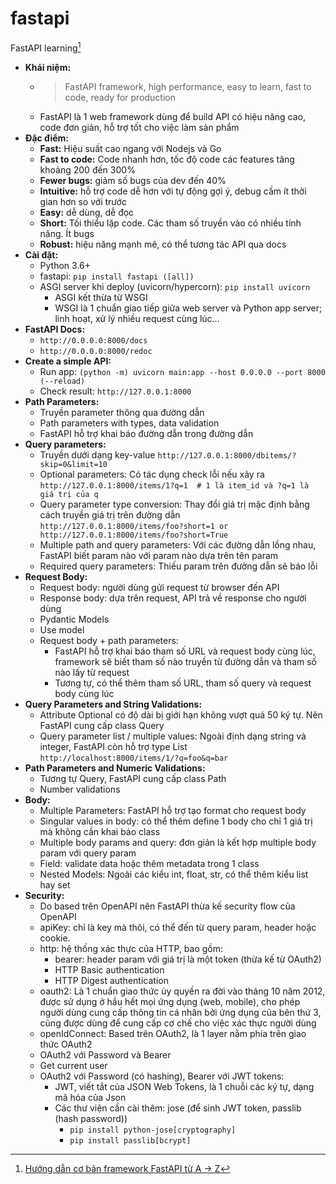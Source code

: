 # fastapi
FastAPI learning[^1]

- **Khái niệm:**
  - >FastAPI framework, high performance, easy to learn, fast to code, ready for production
  - FastAPI là 1 web framework dùng để build API có hiệu năng cao, code đơn giản, hỗ trợ tốt cho việc làm sản phẩm
- **Đặc điểm:**
  - **Fast:** Hiệu suất cao ngang với Nodejs và Go
  - **Fast to code:** Code nhanh hơn, tốc độ code các features tăng khoảng 200 đến 300%
  - **Fewer bugs:** giảm số bugs của dev đến 40%
  - **Intuitive:**  hỗ trợ code dễ hơn với tự động gợi ý, debug cầm ít thời gian hơn so với trước
  - **Easy:** dễ dùng, dễ đọc
  - **Short:** Tối thiểu lặp code. Các tham số truyền vào có nhiều tính năng. Ít bugs
  - **Robust:** hiệu năng mạnh mẽ, có thể tương tác API qua docs
- **Cài đặt:**
  - Python 3.6+
  - fastapi: `pip install fastapi ([all])`
  - ASGI server khi deploy (uvicorn/hypercorn): `pip install uvicorn`
    - ASGI kết thừa từ WSGI
    - WSGI là 1 chuẩn giao tiếp giữa web server và Python app server; linh hoạt, xử lý nhiều request cùng lúc...
- **FastAPI Docs:**
    - `http://0.0.0.0:8000/docs`
    - `http://0.0.0.0:8000/redoc`
- **Create a simple API:**
    - Run app: `(python -m) uvicorn main:app --host 0.0.0.0 --port 8000 (--reload)`
    - Check result: `http://127.0.0.1:8000`
- **Path Parameters:**
  - Truyền parameter thông qua đường dẫn
  - Path parameters with types, data validation
  - FastAPI hỗ trợ khai báo đường dẫn trong đường dẫn
- **Query parameters:**
  - Truyền dưới dạng key-value `http://127.0.0.1:8000/dbitems/?skip=0&limit=10`
  - Optional parameters: Có tác dụng check lỗi nếu xảy ra `http://127.0.0.1:8000/items/1?q=1  # 1 là item_id và ?q=1 là giá trị của q`
  - Query parameter type conversion: Thay đổi giá trị mặc định bằng cách truyền giá trị trên đường dẫn `http://127.0.0.1:8000/items/foo?short=1 or http://127.0.0.1:8000/items/foo?short=True`
  - Multiple path and query parameters: Với các đường dẫn lồng nhau, FastAPI biết param nào với param nào dựa trên tên param
  - Required query parameters: Thiếu param trên đường dẫn sẽ báo lỗi
- **Request Body:**
  - Request body: người dùng gửi request từ browser đến API
  - Response body: dựa trên request, API trả về response cho người dùng
  - Pydantic Models
  - Use model
  - Request body + path parameters:
    - FastAPI hỗ trợ khai báo tham số URL và request body cùng lúc, framework sẽ biết tham số nào truyền từ đường dẫn và tham số nào lấy từ request
    - Tương tự, có thể thêm tham số URL, tham số query và request body cùng lúc
- **Query Parameters and String Validations:**
  - Attribute Optional có độ dài bị giới hạn không vượt quá 50 ký tự. Nên FastAPI cung cấp class Query
  - Query parameter list / multiple values: Ngoài định dạng string và integer, FastAPI còn hỗ trợ type List `http://localhost:8000/items/1/?q=foo&q=bar`
- **Path Parameters and Numeric Validations:**
  - Tương tự Query, FastAPI cung cấp class Path
  -  Number validations
-  **Body:**
   - Multiple Parameters: FastAPI hỗ trợ tạo format cho request body
   - Singular values in body: có thể thêm define 1 body cho chỉ 1 giá trị mà không cần khai báo class
   - Multiple body params and query: đơn giản là kết hợp multiple body param với query param
   - Field: validate data hoặc thêm metadata trong 1 class
   - Nested Models: Ngoài các kiểu int, float, str, có thể thêm kiểu list hay set
- **Security:**
  - Do based trên OpenAPI nên FastAPI thừa kế security flow của OpenAPI
  - apiKey: chỉ là key mà thôi, có thể đến từ query param, header hoặc cookie.
  - http: hệ thống xác thực của HTTP, bao gồm:
    - bearer: header param với giá trị là một token (thừa kế từ OAuth2)
    - HTTP Basic authentication
    - HTTP Digest authentication
  - oauth2: Là 1 chuẩn giao thức ủy quyền ra đời vào tháng 10 năm 2012, được sử dụng ở hầu hết mọi ứng dụng (web, mobile), cho phép người dùng cung cấp thông tin cá nhân bởi ứng dụng của bên thứ 3, cũng được dùng để cung cấp cơ chế cho việc xác thực người dùng
  - openIdConnect: Based trên OAuth2, là 1 layer nằm phía trên giao thức OAuth2
  - OAuth2 với Password và Bearer
  - Get current user
  - OAuth2 với Password (có hashing), Bearer với JWT tokens:
    - JWT, viết tắt của JSON Web Tokens, là 1 chuỗi các ký tự, dạng mã hóa của Json
    - Các thư viện cần cài thêm: jose (để sinh JWT token, passlib (hash password))
      - `pip install python-jose[cryptography]`
      - `pip install passlib[bcrypt]`

[^1]: [Hướng dẫn cơ bản framework FastAPI từ A -> Z](https://viblo.asia/p/huong-dan-co-ban-framework-fastapi-tu-a-z-phan-1-V3m5W0oyKO7)